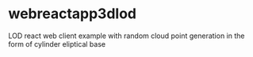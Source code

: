 # webreactapp3dlod
LOD react web client example with random cloud point generation in the form of cylinder eliptical base
